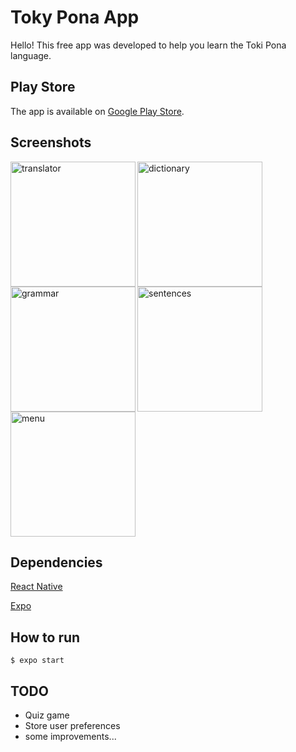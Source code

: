 # Toky Pona App

Hello! This free app was developed to help you learn the Toki Pona language.

## Play Store

The app is available on [Google Play Store](https://play.google.com/store/apps/details?id=com.seralto.tokipona).

## Screenshots

<div>
  <img src="https://sergiotoledo.com.br/toki-pona/translator-en.png" alt="translator" width="200" align="left"/>
  <img src="https://sergiotoledo.com.br/toki-pona/dictionary-en.png" alt="dictionary" width="200" align="left"/>
  <img src="https://sergiotoledo.com.br/toki-pona/grammar-en.png" alt="grammar" width="200" align="left"/>
  <img src="https://sergiotoledo.com.br/toki-pona/sentences-en.png" alt="sentences" width="200" align="left"/>
  <img src="https://sergiotoledo.com.br/toki-pona/menu-en.png" alt="menu" width="200" />
</div>

## Dependencies

[React Native](https://reactnative.dev/)

[Expo](https://expo.dev/)

## How to run

```shell
$ expo start
```

## TODO

- Quiz game
- Store user preferences
- some improvements...
